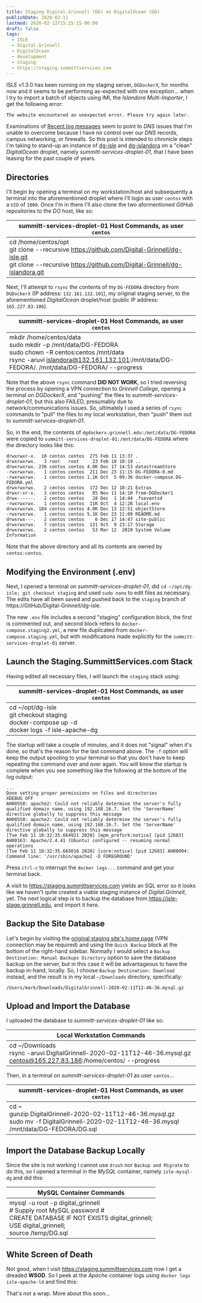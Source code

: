 ```yaml
---
title: Staging Digital.Grinnell (DG) on DigitalOcean (DO)
publishDate: 2020-02-11
lastmod: 2020-02-12T15:15:15-06:00
draft: false
tags:
  - ISLE
  - Digital.Grinnell
  - DigitalOcean
  - development
  - staging
  - https://staging.summittservices.com
---
```


ISLE v1.3.0 has been running on my staging server, `DGDockerX`, for months now and it seems to be performing as-expected with one exception... when I try to import a batch of objects using IMI, the _Islandora Multi-Importer_, I get the following error:

```
The website encountered an unexpected error. Please try again later.
```

Examinations of [Recent log messages](https://isle-stage.grinnell.edu/admin/reports/dblog) seem to point to _DNS_ issues that I'm unable to overcome because I have no control over our _DNS_ records, campus networking, or firewalls. So this post is intended to chronicle steps I'm taking to stand-up an instance of [dg-isle](https://github.com/Digital-Grinnell/dg-isle) and [dg-islandora](https://github.com/Digital-Grinnell/dg-islandora) on a "clean" _DigitalOcean_ droplet, namely _summitt-services-droplet-01_, that I have been leasing for the past couple of years.

## Directories

I'll begin by opening a terminal on my workstation/host and subsequently a terminal into the aforementioned droplet where I'll login as user `centos` with a `UID` of `1000`.  Once I'm in there I'll also clone the two aformentioned _GitHub_ repositories to the _DO_ host, like so:

| summitt-services-droplet-01 Host Commands, as user `centos` |
| --- |
| cd /home/centos/opt <br/> git clone --recursive https://github.com/Digital-Grinnell/dg-isle.git <br/> git clone --recursive https://github.com/Digital-Grinnell/dg-islandora.git |

Next, I'll attempt to `rsync` the contents of my `DG-FEDORA` directory from `DGDockerX` (IP address: `132.161.132.101`), my original staging server, to the aforementioned _DigitalOcean_ droplet/host (public IP address: `165.227.83.186`).

| summitt-services-droplet-01 Host Commands, as user `centos` |
| --- |
| mkdir /home/centos/data <br/> sudo mkdir -p /mnt/data/DG-FEDORA <br/> sudo chown -R centos:centos /mnt/data <br/> rsync -aruvi islandora@132.161.132.101:/mnt/data/DG-FEDORA/. /mnt/data/DG-FEDORA/ --progress |

Note that the above `rsync` command **DID NOT WORK**, so I tried reversing the process by opening a VPN connection to _Grinnell College_, opening a terminal on _DGDockerX_, and "pushing" the files to _summitt-services-droplet-01_, but this also FAILED, presumably due to network/communications issues. So, ultimately I used a series of `rsync` commands to "pull" the files to my local workstation, then "push" them out to _summitt-services-droplet-01_.

So, in the end, the contents of `dgdockerx.grinnell.edu:/mnt/data/DG-FEDORA` were copied to `summitt-services-droplet-01:/mnt/data/DG-FEDORA` where the directory looks like this:

```
drwxrwxr-x.  10 centos centos  275 Feb 11 13:37 .
drwxrwxrwx.   3 root   root     23 Feb 10 10:19 ..
drwxrwxrwx. 236 centos centos 4.0K Dec 17 14:53 datastreamStore
-rwxrwxrwx.   1 centos centos  211 Dec 23 11:15 DG-FEDORA-0.md
-rwxrwxrwx.   1 centos centos 1.1K Oct  5 09:36 docker-compose.DG-FEDORA.yml
drwxrwxrwx.   2 centos centos  172 Dec 12 18:21 Extras
drwxr-xr-x.   3 centos centos   85 Nov 11 14:10 from-DGDocker1
drwx------.   2 centos centos   28 Dec  1 14:44 .fseventsd
-rwxrwxrwx.   1 centos centos  11K Oct  4 12:28 local.env
drwxrwxrwx. 184 centos centos 4.0K Dec 13 12:51 objectStore
-rwxrwxrwx.   1 centos centos 5.1K Dec 23 11:09 README.md
drwxrwx---.   2 centos centos    6 Dec 17 14:47 site-public
drwxrwxrwx.   7 centos centos  131 Oct  9 23:17 Storage
drwxrwxrwx.   2 centos centos   53 Mar 12  2019 System Volume Information
```

Note that the above directory and all its contents are owned by `centos:centos`.

## Modifying the Environment (.env)

Next, I opened a terminal on _summitt-services-droplet-01_, did `cd ~/opt/dg-isle; git checkout staging` and used `sudo nano` to edit files as necessary. The edits have all been saved and pushed back to the `staging` branch of https://GitHub/Digital-Grinnell/dg-isle.

The new `.env` file includes a second "staging" configuration block, the first is commented out, and second block refers to `docker-compose.staging2.yml`, a new file duplicated from `docker-compose.staging.yml`, but with modifications made explicitly for the `summitt-services-droplet-01` server.

## Launch the Staging.SummittServices.com Stack

Having edited all necessary files, I will launch the `staging` stack using:

| summitt-services-droplet-01 Host Commands, as user `centos` |
| --- |
| cd ~/opt/dg-isle <br/> git checkout staging </br> docker-compose up -d <br/> docker logs -f isle-apache-dg |

The startup will take a couple of minutes, and it does not "signal" when it's done, so that's the reason for the last command above.  The `-f` option will keep the output spooling to your terminal so that you don't have to keep repeating the command over and over again.  You will know the startup is complete when you see something like the following at the bottom of the log output:

```
...
Done setting proper permissions on files and directories
XDEBUG OFF
AH00558: apache2: Could not reliably determine the server's fully qualified domain name, using 192.168.16.7. Set the 'ServerName' directive globally to suppress this message
AH00558: apache2: Could not reliably determine the server's fully qualified domain name, using 192.168.16.7. Set the 'ServerName' directive globally to suppress this message
[Tue Feb 11 18:32:35.664921 2020] [mpm_prefork:notice] [pid 12683] AH00163: Apache/2.4.41 (Ubuntu) configured -- resuming normal operations
[Tue Feb 11 18:32:35.665016 2020] [core:notice] [pid 12683] AH00094: Command line: '/usr/sbin/apache2 -D FOREGROUND'
```

Press `ctrl-c` to interrupt the `docker logs...` command and get your terminal back.

A visit to https://staging.summittservices.com yields an SQL error so it looks like we haven't quite created a viable staging instance of _Digital.Grinnell_, yet.  The next logical step is to backup the database from https://isle-stage.grinnell.edu, and import it here.

## Backup the Site Database

Let's begin by visiting the [original staging site's home page](https://isle-stage.grinnell.edu) (VPN connection may be required) and using the `Quick Backup` block at the bottom of the right-hand sidebar.  Normally I would select a `Backup Destination: Manual Backups Directory` option to save the database backup on the server, but in this case it will be advantageous to have the backup in-hand, locally.  So, I choose `Backup Destination: Download` instead, and the result is in my local `~/Downloads` directory, specifically:

`/Users/mark/Downloads/DigitalGrinnell-2020-02-11T12-46-36.mysql.gz`

## Upload and Import the Database

I uploaded the database to _summitt-services-droplet-01_ like so:

| Local Workstation Commands |
| --- |
| cd ~/Downloads <br/> rsync -aruvi DigitalGrinnell-2020-02-11T12-46-36.mysql.gz centos@165.227.83.186:/home/centos/ --progress |

Then, in a terminal on _summitt-services-droplet-01_ as user `centos`...

| summitt-services-droplet-01 Host Commands, as user `centos` |
| --- |
| cd ~ <br/> gunzip DigitalGrinnell-2020-02-11T12-46-36.mysql.gz <br/> sudo mv -f DigitalGrinnell-2020-02-11T12-46-36.mysql /mnt/data/DG-FEDORA/DG.sql |

## Import the Database Backup Locally

Since the site is not working I cannot use `drush` nor `Backup and Migrate` to do this, so I opened a terminal in the _MySQL_ container, namely `isle-mysql-dg` and did this:

| MySQL Container Commands |
| --- |
| mysql -u root -p digital_grinnell <br/> # Supply root MySQL password # <br/> CREATE DATABASE IF NOT EXISTS digital_grinnell; <br/> USE digital_grinnell; <br/> source /temp/DG.sql |

## White Screen of Death

Not good, when I visit https://staging.summittservices.com now I get a dreaded **WSOD**.  So I peek at the _Apache_ container logs using `docker logs isle-apache-ld` and find this:

<!--

```
[Mon Feb 03 20:41:55.684244 2020] [php7:error] [pid 13002] [client 172.20.0.4:43034] PHP Fatal error:  require_once(): Failed opening required '/var/www/html/sites/all/modules/islandora/islandora_multi_importer/vendor/autoload.php' (include_path='.:/usr/share/php') in /var/www/html/sites/all/modules/islandora/islandora_multi_importer/islandora_multi_importer.module on line 19, referer: https://dg.localdomain/admin/config/system/backup_migrate/restore?render=overlay
172.20.0.4 - - [03/Feb/2020:20:41:52 +0000] "GET /admin/config/system/backup_migrate/restore?render=overlay HTTP/1.1" 500 333 "https://dg.localdomain/admin/config/system/backup_migrate/restore?render=overlay" "Mozilla/5.0 (Macintosh; Intel Mac OS X 10.15; rv:72.0) Gecko/20100101 Firefox/72.0
```

Bottom line, there are critical issues with IMI, the _Islandora Multi-Importer_, just as there were in staging.  Hmm, what to do now?

## Fixing IMI

I open a terminal into the _Apache_ container and attempt to repair/re-install _IMI_ like so:

| Apache Container Commands |
| --- |
| cd /var/www/html/sites/all/modules/islandora/islandora_multi-importer <br/> git remote -v </br> git status </br> composer install |

The commands and output from all of this are reflected [in this gist](https://gist.github.com/Digital-Grinnell/554ec36828e0e4f9b8f7c8e499a8221).

## Is It Fixed? Yes, Sort Of

A browser visit to https://dg.localdomain demonstrates that the site is back!  However, the site is currently showing `Operating in maintenance mode. Go online`, and there are multiple warnings indicating:

```
User warning: The following module is missing from the file system: islandora_binary_object.
```

When I click the `Go online` link and complete the operation, the site does indeed respond by showing me an almost-proper home page, complete with numerous collection objects. I says it's "almost-proper" because in addition to the top-level collections, the site is also showing a host of individual objects.  This should NOT be the case, but I can think of a handful of remedies, including:

  - Using the `Development` menu `Clear cache` link to do just what the name says.

Ok, so that actually worked; no need to go farther.

## Will the Same Fixes Work on Staging?

Only one way to find out.  First, I'm going to snapshot the `DGDockerX` staging server.  Done.  Then...

| Apache Container Commands |
| --- |
| cd /var/www/html/sites/all/modules/islandora/islandora_multi-importer </br> composer install |

And the output this time says:

```
root@60ccb7d0ae42:/var/www/html/sites/all/modules/islandora/islandora_multi_importer# composer install
Loading composer repositories with package information
Installing dependencies (including require-dev) from lock file
Nothing to install or update
Package phpoffice/phpexcel is abandoned, you should avoid using it. Use phpoffice/phpspreadsheet instead.
Package silex/silex is abandoned, you should avoid using it. Use symfony/flex instead.
Generating autoload file
```

So, to fix this I tried, and got back this:

```
root@60ccb7d0ae42:/var/www/html/sites/all/modules/islandora/islandora_multi_importer# composer install
Loading composer repositories with package information
Installing dependencies (including require-dev) from lock file
Nothing to install or update
Package phpoffice/phpexcel is abandoned, you should avoid using it. Use phpoffice/phpspreadsheet instead.
Package silex/silex is abandoned, you should avoid using it. Use symfony/flex instead.
Generating autoload files
root@60ccb7d0ae42:/var/www/html/sites/all/modules/islandora/islandora_multi_importer#
root@60ccb7d0ae42:/var/www/html/sites/all/modules/islandora/islandora_multi_importer#
root@60ccb7d0ae42:/var/www/html/sites/all/modules/islandora/islandora_multi_importer#
root@60ccb7d0ae42:/var/www/html/sites/all/modules/islandora/islandora_multi_importer# composer remove phpoffice/phpexcel silex/silex
Loading composer repositories with package information
The "https://repo.packagist.org/packages.json" file could not be downloaded: php_network_getaddresses: getaddrinfo failed: Temporary failure in name resolution
failed to open stream: php_network_getaddresses: getaddrinfo failed: Temporary failure in name resolution
https://repo.packagist.org could not be fully loaded, package information was loaded from the local cache and may be out of date
Updating dependencies (including require-dev)

  [Composer\Downloader\TransportException]
  The "http://repo.packagist.org/p/cache/taggable-cache%247eb77da84984bd6522fb9e3e91f4f82107555cba862c9f161cd3ff697dcc6f7c.json" file could not be downloaded: php_network_getaddresses: getaddrinfo failed: Temporary failure in name resolution
  failed to open stream: php_network_getaddresses: getaddrinfo failed: Temporary failure in name resolution

remove [--dev] [--no-progress] [--no-update] [--no-scripts] [--update-no-dev] [--update-with-dependencies] [--no-update-with-dependencies] [--ignore-platform-reqs] [-o|--optimize-autoloader] [-a|--classmap-authoritative] [--apcu-autoloader] [--] <packages> (<packages>)...
```

Next stop... a staging copy of _Digital.Grinnell_ on _DigitalOcean_?  Yup, headed there now. :frowning:  But the address will be https://staging.summittservices.com, when it's ready.

<!--
## Many Settings Are Missing

I found some settings were missing the first time I started the stack like this.  A little research and debugging led me to believe that not all of the required configuration commands had been executed properly.  In particular, I found that my large image (TIFF image) viewer wasn't displaying anything at all, presumably because the database I imported from production was setup to use Adore-Djatoka, not IIIF Cantaloupe. The remedy was to take a snapshot of the server, then run the required `migration_site_vsets.sh` script inside the _Apache_ container.  Unfortunately that didn't work for me at first and I got lots of messages indicating that `Command variable-set needs a higher bootstrap level to run...`. That error basically means that the `drush` commands inside the script need to be run from the appropriate directory so that `drush` can find the site and its database.  So, to run it properly inside the _Apache_ container...

| Apache Container Commands |
| --- |
| cd /var/www/html/sites/default <br/> /utility-scripts/isle_drupal_build_tools/migration_site_vsets.sh |

Note the `cd` command and path before the script is run, and there's no "dot" in front of `/utility-scripts...`.  This time everything worked except for a `phpmailerException` at the end of the run, but that's of no consequence, and to be expected since this is a staging server and has no mail facilities of its own.

A quick visit to [the staging site](https://isle-stage.grinnell.edu]) shows that large images (for example see https://isle-stage.grinnell.edu/islandora/object/grinnell:25511) are working properly.  It sure would be nice to have an automated test to verify that for me, automatically... but we'll address that issue a little later in this post.  :smile:


## Missing CModels and No PDF Viewer
While visiting the site moments ago I noticed two more issues:

  - At https://isle-stage.grinnell.edu/admin/islandora/solution_pack_config/solution_packs the Binary cModel is missing, and
  - A visit to https://isle-stage.grinnell.edu/islandora/object/grinnell:25500 shows a JPEG image of a single page, but since this object is a multi-page PDF, we are obviously missing our PDF viewer.

So, remember back in the [Installing the Missing Islandora and Custom Modules](https://static.grinnell.edu/blogs/McFateM/posts/058-rebuilding-isle-ld/installing-the-missing-islandora-and-custom-modules) section of [post 058](https://static.grinnell.edu/blogs/McFateM/posts/058-rebuilding-isle-ld/), we commented out the installation of `islandora_binary_object` and `islandora_pdfjs_reader` like so:

```
cd /var/www/html/sites/all/modules/islandora
git submodule add https://github.com/DigitalGrinnell/dg7.git
git submodule add https://github.com/DigitalGrinnell/idu.git
# git submodule add git://github.com/discoverygarden/islandora_binary_object.git
git submodule add https://github.com/discoverygarden/islandora_collection_search
git submodule add https://github.com/DigitalGrinnell/islandora_mods_display.git
git submodule add https://github.com/Islandora-Labs/islandora_solution_pack_oralhistories.git
# git submodule add git://github.com/nhart/islandora_pdfjs_reader.git
git submodule add https://github.com/Islandora-Labs/islandora_solr_collection_view.git
chown -R islandora:www-data *
cd /var/www/html/sites/default
drush cc all
```

Well, it's evidently time to put them back! So, I'm taking a new snapshot of the server then I'll try to solve this mystery.  A little research tells me that the `islandora_binary_object` command above is pointing to the wrong project for Islandora v7 (it points to an Islandora v8 module). Also, the `islandora_pdfjs_reader` module has apparently been replaced by `islandora_pdfjs`, and it just requires some additional configuration.  So, the entire command stream on the host should be:

| Host / DGDockerX Commands |
| --- |
| sudo su <br/> cd /opt/dg-islandora <br/> git submodule add https://github.com/Islandora-Labs/islandora_binary_object sites/all/modules/islandora/islandora_binary_object <br/> chown -R islandora:www-data * |

A look at the `Installation` and `Configuration` guidance provided in the [islandora_pdfjs module's README.md file](https://github.com/Islandora/islandora_pdfjs) suggests that I need to do a little more work in the _Apache_ container so I did as it said, then selected the new PDF viewer at

  Then taking a look at our example PDF object, https://isle-stage.grinnell.edu/islandora/object/grinnell:25500, shows that it works!

## Binary Objects

The https://github.com/discoverygarden/islandora_binary_object repository that _Digital.Grinnell_ formerly used is now home to an _Islandora_ version 8 module. :sad: That won't do. Fortuntely, there is a version 7 copy of the old binary content model residing at https://github.com/Islandora-Labs/islandora_binary_object.

There's no mention of `islandora_binary_object` in the host's `/opt/dg-islandora/.gitmodules` file, so lets add this submodule with the following commands executed from the host:

| Host / DGDockerX Commands |
| --- |
| sudo su <br/> cd /opt/dg-islandora <br/> git submodule add https://github.com/Islandora-Labs/islandora_binary_object sites/all/modules/islandora/islandora_binary_object <br/> chown -R mcfatem:33 sites/all/modules/islandora/. |

Next step then is to enable the new module, and I did this by visiting [the site's module administration page](https://isle-stage.grinnell.edu/admin/modules). But when I toggled the `Islandora Binary Object Storage` on and submitted the form I got this:

```
DatabaseSchemaObjectExistsException: Table islandora_binary_object_thumbnail_associations already exists. in DatabaseSchema->createTable() (line 663 of /var/www/html/includes/database/schema.inc).
DatabaseSchemaObjectExistsException: Table islandora_binary_object_thumbnail_mappings already exists. in DatabaseSchema->createTable() (line 663 of /var/www/html/includes/database/schema.inc).
```

Apparently the offending tables, presumably database leftovers from the production site, need to be removed before the new module can be installed.  So, in the _Apache_ container I'll run this:

| Apache Container Commands |
| --- |
| cd /var/www/html/sites/default <br/> drush sql-query "drop table islandora_binary_object_thumbnail_associations" <br/> drush sql-query "drop table islandora_binary_object_thumbnail_mappings" <br/> drush dis islandora_binary_object -y <br/> drush en islandora_binary_object -y <br/> drush cc all |

That seems to have done the trick.  I'll test it in the morning to confirm, right after another database backup.

## Backup the Site Database, Again
Once again, we will visit the [site's home page](https://isle-stage.grinnell.edu) and use the `Quick Backup` block at the bottom of the right-hand sidebar and selecting `Backup Destination: Manual Backups Directory`.  This time our backup is `/mnt/data/DG-FEDORA/site-public/backup_migrate/manual/DigitalGrinnell-2019-12-18T21-14-02.mysql.gz` on the host, `DGDockerX`.

-->

That's not a wrap.  More about this soon...

